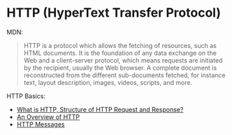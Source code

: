 # HTTP (HyperText Transfer Protocol)

MDN: 

> HTTP is a protocol which allows the fetching of resources, such as HTML documents. It is the foundation of any data exchange on the Web and a client-server protocol, which means requests are initiated by the recipient, usually the Web browser. A complete document is reconstructed from the different sub-documents fetched, for instance text, layout description, images, videos, scripts, and more.

HTTP Basics:

- [What is HTTP, Structure of HTTP Request and Response?](https://www.webnots.com/what-is-http/)
- [An Overview of HTTP](https://developer.mozilla.org/en-US/docs/Web/HTTP/Overview)
- [HTTP Messages](https://developer.mozilla.org/en-US/docs/Web/HTTP/Messages)
